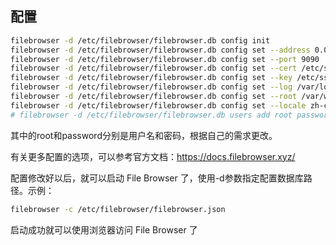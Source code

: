 ## 配置

```sh
filebrowser -d /etc/filebrowser/filebrowser.db config init
filebrowser -d /etc/filebrowser/filebrowser.db config set --address 0.0.0.0
filebrowser -d /etc/filebrowser/filebrowser.db config set --port 9090
filebrowser -d /etc/filebrowser/filebrowser.db config set --cert /etc/ssl/gwq5210.com/gwq5210.com_bundle.crt
filebrowser -d /etc/filebrowser/filebrowser.db config set --key /etc/ssl/gwq5210.com/gwq5210.com.key
filebrowser -d /etc/filebrowser/filebrowser.db config set --log /var/log/filebrowser/filebrowser.log
filebrowser -d /etc/filebrowser/filebrowser.db config set --root /var/www/gwq5210.com/files
filebrowser -d /etc/filebrowser/filebrowser.db config set --locale zh-cn
# filebrowser -d /etc/filebrowser/filebrowser.db users add root password --perm.admin
```

其中的root和password分别是用户名和密码，根据自己的需求更改。

有关更多配置的选项，可以参考官方文档：https://docs.filebrowser.xyz/

配置修改好以后，就可以启动 File Browser 了，使用-d参数指定配置数据库路径。示例：

```sh
filebrowser -c /etc/filebrowser/filebrowser.json
```

启动成功就可以使用浏览器访问 File Browser 了
